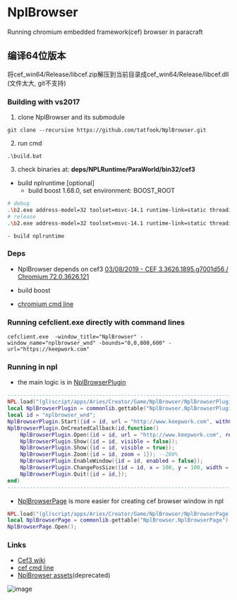 # NplBrowser
Running chromium embedded framework(cef) browser in paracraft

## 编译64位版本
将cef_win64/Release/libcef.zip解压到当前目录成cef_win64/Release/libcef.dll (文件太大, git不支持)

### Building with vs2017
 1. clone NplBrowser and its submodule
```
git clone --recursive https://github.com/tatfook/NplBrowser.git
```
 2. run cmd 
```
.\build.bat
```
 3. check binaries at: **deps/NPLRuntime/ParaWorld/bin32/cef3**
- build nplruntime [optional]
    - build boost 1.68.0, set environment: BOOST_ROOT
 ```bash
# debug
.\b2.exe address-model=32 toolset=msvc-14.1 runtime-link=static threading=multi variant=debug --with-thread --with-date_time --with-filesystem --with-system --with-chrono --with-signals --with-serialization --with-iostreams --with-regex stage
# release
.\b2.exe address-model=32 toolset=msvc-14.1 runtime-link=static threading=multi variant=release --with-thread --with-date_time --with-filesystem --with-system --with-chrono --with-signals --with-serialization --with-iostreams --with-regex stage
``` 
    - build nplruntime

### Deps
 - NplBrowser depends on cef3 [03/08/2019 - CEF 3.3626.1895.g7001d56 / Chromium 72.0.3626.121](http://opensource.spotify.com/cefbuilds/index.html)
 - build boost 

- [chromium cmd line](https://bitbucket.org/chromiumembedded/cef/wiki/GeneralUsage#markdown-header-command-line-arguments)
### Running cefclient.exe directly with command lines
```
cefclient.exe  -window_title="NplBrowser" -window_name="nplbrowser_wnd" -bounds="0,0,800,600" -url="https://keepwork.com"
```

### Running in npl
 - the main logic is in [NplBrowserPlugin](https://github.com/NPLPackages/paracraft/blob/master/script/apps/Aries/Creator/Game/NplBrowser/NplBrowserPlugin.lua)

```lua
---------------------------------------------------------------------------
NPL.load("(gl)script/apps/Aries/Creator/Game/NplBrowser/NplBrowserPlugin.lua");
local NplBrowserPlugin = commonlib.gettable("NplBrowser.NplBrowserPlugin");
local id = "nplbrowser_wnd";
NplBrowserPlugin.Start({id = id, url = "http://www.keepwork.com", withControl = true, x = 200, y = 200, width = 800, height = 600, });
NplBrowserPlugin.OnCreatedCallback(id,function()
    NplBrowserPlugin.Open({id = id, url = "http://www.keepwork.com", resize = true, x = 100, y = 100, width = 300, height = 300, });
    NplBrowserPlugin.Show({id = id, visible = false});
    NplBrowserPlugin.Show({id = id, visible = true});
    NplBrowserPlugin.Zoom({id = id, zoom = 1}); --200%
    NplBrowserPlugin.EnableWindow({id = id, enabled = false});
    NplBrowserPlugin.ChangePosSize({id = id, x = 100, y = 100, width = 800, height = 400, });
    NplBrowserPlugin.Quit({id = id,});
end)
---------------------------------------------------------------------------
```
 - [NplBrowserPage](https://github.com/NPLPackages/paracraft/blob/master/script/apps/Aries/Creator/Game/NplBrowser/NplBrowserPage.lua) is more easier for creating cef browser window in npl
```lua
NPL.load("(gl)script/apps/Aries/Creator/Game/NplBrowser/NplBrowserPage.lua");
local NplBrowserPage = commonlib.gettable("NplBrowser.NplBrowserPage");
NplBrowserPage.Open();
```
### Links
- [Cef3 wiki](https://bitbucket.org/chromiumembedded/cef/wiki/Home)
- [cef cmd line](https://peter.sh/experiments/chromium-command-line-switches/)
- [NplBrowser assets](https://api.github.com/repos/tatfook/NplBrowser/releases?per_page=100)(deprecated)

![image](https://user-images.githubusercontent.com/5885941/55061101-e26efe80-50ad-11e9-94a9-edd185e880bd.png)


